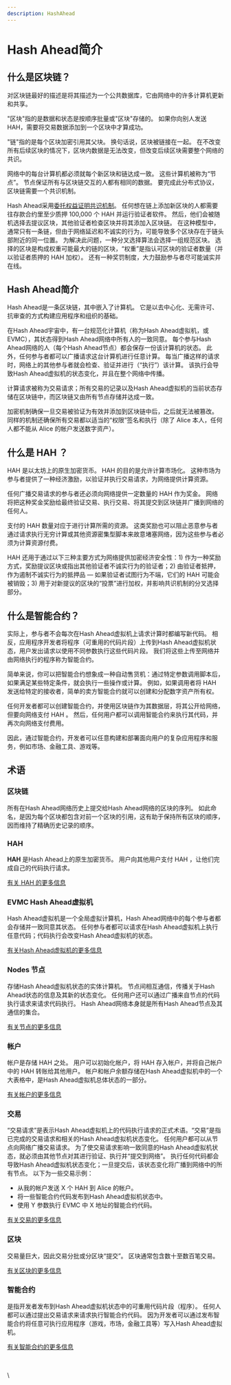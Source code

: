 ```yaml
---
description: HashAhead
---
```


# Hash Ahead简介

## 什么是区块链？ <a href="#what-is-a-blockchain" id="what-is-a-blockchain"></a>

对区块链最好的描述是将其描述为一个公共数据库，它由网络中的许多计算机更新和共享。

"区块"指的是数据和状态是按顺序批量或"区块"存储的。 如果你向别人发送 HAH，需要将交易数据添加到一个区块中才算成功。

"链"指的是每个区块加密引用其父块。 换句话说，区块被链接在一起。 在不改变所有后续区块的情况下，区块内数据是无法改变，但改变后续区块需要整个网络的共识。

网络中的每台计算机都必须就每个新区块和链达成一致。 这些计算机被称为“节点”。 节点保证所有与区块链交互的人都有相同的数据。 要完成此分布式协议，区块链需要一个共识机制。

Hash Ahead采用[委托权益证明共识机制](gong-shi-ji-zhi/wei-tuo-quan-yi-zheng-ming-dpos/)。 任何想在链上添加新区块的人都需要往存款合约里至少质押 100,000 个 HAH 并运行验证者软件。 然后，他们会被随机选择去提议区块，其他验证者检查区块并将其添加入区块链。 在这种模型中，通常只有一条链，但由于网络延迟和不诚实的行为，可能导致多个区块存在于链头部附近的同一位置。 为解决此问题，一种分叉选择算法会选择一组规范区块。 选择的区块是构成权重可能最大的链的区块，“权重”是指认可区块的验证者数量（并以验证者质押的 HAH 加权）。 还有一种奖罚制度，大力鼓励参与者尽可能诚实并在线。

## Hash Ahead简介 <a href="#what-is-ethereum" id="what-is-ethereum"></a>

Hash Ahead是一条区块链，其中嵌入了计算机。 它是以去中心化、无需许可、抗审查的方式构建应用程序和组织的基础。

在Hash Ahead宇宙中，有一台规范化计算机（称为Hash Ahead虚拟机，或 EVMC），其状态得到Hash Ahead网络中所有人的一致同意。 每个参与Hash Ahead网络的人（每个Hash Ahead节点）都会保存一份该计算机的状态。 此外，任何参与者都可以广播请求这台计算机进行任意计算。 每当广播这样的请求时，网络上的其他参与者就会检查、验证并进行（“执行”）该计算。 该执行会导致Hash Ahead虚拟机的状态变化，并且在整个网络中传播。

计算请求被称为交易请求；所有交易的记录以及Hash Ahead虚拟机的当前状态存储在区块链中，而区块链又由所有节点存储并达成一致。

加密机制确保一旦交易被验证为有效并添加到区块链中后，之后就无法被篡改。 同样的机制还确保所有交易都以适当的“权限”签名和执行（除了 Alice 本人，任何人都不能从 Alice 的帐户发送数字资产）。

## 什么是 HAH ？

HAH 是以太坊上的原生加密货币。 HAH 的目的是允许计算市场化。 这种市场为参与者提供了一种经济激励，以验证并执行交易请求，为网络提供计算资源。

任何广播交易请求的参与者还必须向网络提供一定数量的 HAH 作为奖金。 网络将把这种奖金奖励给最终验证交易、执行交易、将其提交到区块链并广播到网络的任何人。

支付的 HAH 数量对应于进行计算所需的资源。 这类奖励也可以阻止恶意参与者通过请求执行无穷计算或其他资源密集型脚本来故意堵塞网络，因为这些参与者必须为计算资源付费。

&#x20;HAH 还用于通过以下三种主要方式为网络提供加密经济安全性：1) 作为一种奖励方式，奖励提议区块或指出其他验证者不诚实行为的验证者；2) 由验证者抵押，作为遏制不诚实行为的抵押品 — 如果验证者试图行为不端，它们的 HAH 可能会被销毁；3) 用于对新提议的区块的“投票”进行加权，并影响共识机制的分叉选择部分。

## 什么是智能合约？ <a href="#what-are-smart-contracts" id="what-are-smart-contracts"></a>

实际上，参与者不会每次在Hash Ahead虚拟机上请求计算时都编写新代码。 相反，应用程序开发者将程序（可重用的代码片段）上传到Hash Ahead虚拟机状态，用户发出请求以使用不同参数执行这些代码片段。 我们将这些上传至网络并由网络执行的程序称为智能合约。

简单来说，你可以把智能合约想象成一种自动售货机：通过特定参数调用脚本后，如果满足某些特定条件，就会执行一些操作或计算。 例如，如果调用者将 HAH 发送给特定的接收者，简单的卖方智能合约就可以创建和分配数字资产所有权。

任何开发者都可以创建智能合约，并使用区块链作为其数据层，将其公开给网络，但要向网络支付 HAH 。 然后，任何用户都可以调用智能合约来执行其代码，并再次向网络支付费用。

因此，通过智能合约，开发者可以任意构建和部署面向用户的复杂应用程序和服务，例如市场、金融工具、游戏等。

## 术语

### 区块链 <a href="#blockchain" id="blockchain"></a>

所有在Hash Ahead网络历史上提交给Hash Ahead网络的区块的序列。 如此命名，是因为每个区块都包含对前一个区块的引用，这有助于保持所有区块的顺序，因而维持了精确历史记录的顺序。

### HAH <a href="#eth" id="eth"></a>

**HAH** 是Hash Ahead上的原生加密货币。 用户向其他用户支付 HAH ，让他们完成自己的代码执行请求。

[有关 HAH 的更多信息](hah-jian-jie.md)

### EVMC Hash Ahead虚拟机 <a href="#evm" id="evm"></a>

Hash Ahead虚拟机是一个全局虚拟计算机，Hash Ahead网络中的每个参与者都会存储并一致同意其状态。 任何参与者都可以请求在Hash Ahead虚拟机上执行任意代码；代码执行会改变Hash Ahead虚拟机的状态。

[有关Hash Ahead虚拟机的更多信息](hash-ahead-xu-ni-ji-evmc/)

### Nodes 节点 <a href="#nodes" id="nodes"></a>

存储Hash Ahead虚拟机状态的实体计算机。 节点间相互通信，传播关于Hash Ahead状态的信息及其新的状态变化。 任何用户还可以通过广播来自节点的代码执行请求来请求代码执行。 Hash Ahead网络本身就是所有Hash Ahead节点及其通信的集合。

[有关节点的更多信息](jie-dian-yu-ke-hu-duan/yun-hang-jie-dian.md)

### 帐户 <a href="#accounts" id="accounts"></a>

帐户是存储 HAH 之处。 用户可以初始化帐户，将 HAH 存入帐户，并将自己帐户中的 HAH 转账给其他用户。 帐户和帐户余额存储在Hash Ahead虚拟机中的一个大表格中，是Hash Ahead虚拟机总体状态的一部分。

[有关帐户的更多信息](zhang-hu.md)

### 交易 <a href="#transactions" id="transactions"></a>

“交易请求”是表示Hash Ahead虚拟机上的代码执行请求的正式术语。“交易”是指已完成的交易请求和相关的Hash Ahead虚拟机状态变化。 任何用户都可以从节点向网络广播交易请求。 为了使交易请求影响一致同意的Hash Ahead虚拟机状态，就必须由其他节点对其进行验证、执行并“提交到网络”。 执行任何代码都会导致Hash Ahead虚拟机状态变化；一旦提交后，该状态变化将广播到网络中的所有节点。 以下为一些交易示例：

* 从我的帐户发送 X 个 HAH 到 Alice 的帐户。
* 将一些智能合约代码发布到Hash Ahead虚拟机状态中。
* 使用 Y 参数执行 EVMC 中 X 地址的智能合约代码。

[有关交易的更多信息](jiao-yi.md)

### 区块 <a href="#blocks" id="blocks"></a>

交易量巨大，因此交易分批或分区块“提交”。 区块通常包含数十至数百笔交易。

[有关区块的更多信息](qu-kuai.md)

### 智能合约 <a href="#smart-contracts" id="smart-contracts"></a>

是指开发者发布到Hash Ahead虚拟机状态中的可重用代码片段（程序）。 任何人都可以通过提出交易请求来请求执行智能合约代码。 因为开发者可以通过发布智能合约将任意可执行应用程序（游戏，市场，金融工具等）写入Hash Ahead虚拟机。

[有关智能合约的更多信息](../hash-ahead-dui-zhan/zhi-neng-he-yue/)

\
\
\
